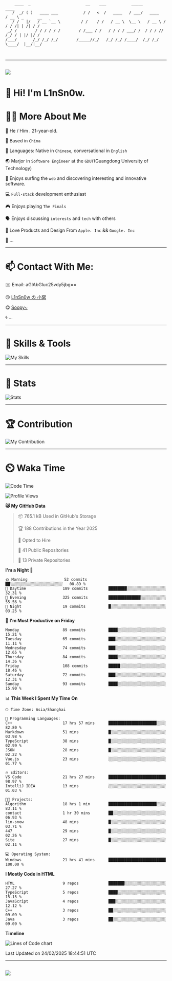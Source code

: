 ```

    ____  _                        __    ___           _____           ____           
   /  _/ ( )   ____ ___           / /   <  /   ____   / ___/   ____   / __ \ _      __
   / /   |/   / __ `__ \         / /    / /   / __ \  \__ \   / __ \ / / / /| | /| / /
 _/ /        / / / / / /        / /___ / /   / / / / ___/ /  / / / // /_/ / | |/ |/ / 
/___/       /_/ /_/ /_/        /_____//_/   /_/ /_/ /____/  /_/ /_/ \____/  |__/|__/  
                                                                                      
                                          

```

---

##
![](https://raw.githubusercontent.com/lin-snow/lin-snow/output/github-contribution-grid-snake-dark.svg)

# 👋 Hi! I'm L1nSn0w.

# 👨‍💻 More About Me

🤠 He / Him . 21-year-old.

🎈 Based in `China`
  
🤔 Languages: Native in `Chinese`, conversational in `English`

🌏 Marjor in `Software Engineer` at the `GDUT`(Guangdong University of Technology)

🛟 Enjoys surfing the `web` and discovering interesting and innovative software.

💻 `Full-stack` development enthusiast

🎮 Enjoys playing `The Finals`

🗣️ Enjoys discussing `interests` and `tech` with others

👾 Love Products and Design From `Apple. Inc` && `Google. Inc`  

🤪 ...

---

# 📫 Contact With Me:

✉️ Email: aGlAbGluc25vdy5jbg==

🙃 [L1nSn0w の 小窝](https://linsnow.cn)

😋 [Soopy~](https://soopy.cn)

🌀 ...

---

# 🔮 Skills & Tools

![My Skills](/assets/skillicons.svg)

---

# 🍟 Stats

![Stats](https://github-profile-trophy.vercel.app/?username=lin-snow&theme=nord&no-frame=true&column=9)

<!-- <div style="text-align: center;">
    <a href="https://github.com/lin-snow">
        <img align="center" src="https://githubstat.linsnow.cn/api/top-langs/?username=lin-snow&layout=donut&langs_count=8" />
    </a>
    <a href="https://github.com/lin-snow">
        <img align="center" src="https://githubstat.linsnow.cn/api?username=lin-snow&count_private=true&show_icons=true&theme=default&show=reviews,discussions_started,discussions_answered,prs_merged,prs_merged_percentage" />
    </a>
</div> -->

---

# 🏆 Contribution

![My Contribution](https://activitygraph.linsnow.cn/graph?username=lin-snow&theme=github-compact&days=30)

---

# ⏲️ Waka Time

<!--START_SECTION:waka-->
![Code Time](http://img.shields.io/badge/Code%20Time-474%20hrs%2015%20mins-blue)

![Profile Views](http://img.shields.io/badge/Profile%20Views-102-blue)

**🐱 My GitHub Data** 

> 📦 765.1 kB Used in GitHub's Storage 
 > 
> 🏆 188 Contributions in the Year 2025
 > 
> 💼 Opted to Hire
 > 
> 📜 41 Public Repositories 
 > 
> 🔑 13 Private Repositories 
 > 
**I'm a Night 🦉** 

```text
🌞 Morning                52 commits          ██░░░░░░░░░░░░░░░░░░░░░░░   08.89 % 
🌆 Daytime                189 commits         ████████░░░░░░░░░░░░░░░░░   32.31 % 
🌃 Evening                325 commits         ██████████████░░░░░░░░░░░   55.56 % 
🌙 Night                  19 commits          █░░░░░░░░░░░░░░░░░░░░░░░░   03.25 % 
```
📅 **I'm Most Productive on Friday** 

```text
Monday                   89 commits          ████░░░░░░░░░░░░░░░░░░░░░   15.21 % 
Tuesday                  65 commits          ███░░░░░░░░░░░░░░░░░░░░░░   11.11 % 
Wednesday                74 commits          ███░░░░░░░░░░░░░░░░░░░░░░   12.65 % 
Thursday                 84 commits          ████░░░░░░░░░░░░░░░░░░░░░   14.36 % 
Friday                   108 commits         █████░░░░░░░░░░░░░░░░░░░░   18.46 % 
Saturday                 72 commits          ███░░░░░░░░░░░░░░░░░░░░░░   12.31 % 
Sunday                   93 commits          ████░░░░░░░░░░░░░░░░░░░░░   15.90 % 
```


📊 **This Week I Spent My Time On** 

```text
🕑︎ Time Zone: Asia/Shanghai

💬 Programming Languages: 
C++                      17 hrs 57 mins      █████████████████████░░░░   82.80 % 
Markdown                 51 mins             █░░░░░░░░░░░░░░░░░░░░░░░░   03.98 % 
TypeScript               38 mins             █░░░░░░░░░░░░░░░░░░░░░░░░   02.99 % 
JSON                     28 mins             █░░░░░░░░░░░░░░░░░░░░░░░░   02.22 % 
Vue.js                   23 mins             ░░░░░░░░░░░░░░░░░░░░░░░░░   01.77 % 

🔥 Editors: 
VS Code                  21 hrs 27 mins      █████████████████████████   98.97 % 
IntelliJ IDEA            13 mins             ░░░░░░░░░░░░░░░░░░░░░░░░░   01.03 % 

🐱‍💻 Projects: 
Algorithm                18 hrs 1 min        █████████████████████░░░░   83.11 % 
contact                  1 hr 30 mins        ██░░░░░░░░░░░░░░░░░░░░░░░   06.93 % 
lin-snow                 48 mins             █░░░░░░░░░░░░░░░░░░░░░░░░   03.71 % 
447                      29 mins             █░░░░░░░░░░░░░░░░░░░░░░░░   02.26 % 
Site                     27 mins             █░░░░░░░░░░░░░░░░░░░░░░░░   02.11 % 

💻 Operating System: 
Windows                  21 hrs 41 mins      █████████████████████████   100.00 % 
```

**I Mostly Code in HTML** 

```text
HTML                     9 repos             ███████░░░░░░░░░░░░░░░░░░   27.27 % 
TypeScript               5 repos             ████░░░░░░░░░░░░░░░░░░░░░   15.15 % 
JavaScript               4 repos             ███░░░░░░░░░░░░░░░░░░░░░░   12.12 % 
C++                      3 repos             ██░░░░░░░░░░░░░░░░░░░░░░░   09.09 % 
Java                     3 repos             ██░░░░░░░░░░░░░░░░░░░░░░░   09.09 % 
```



**Timeline**

![Lines of Code chart](https://raw.githubusercontent.com/lin-snow/lin-snow/main/assets/bar_graph.png)


 Last Updated on 24/02/2025 18:44:51 UTC
<!--END_SECTION:waka-->



---
##
![](./profile-3d-contrib/profile-night-rainbow.svg)
